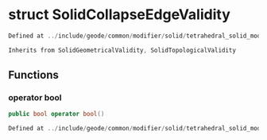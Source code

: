 # struct SolidCollapseEdgeValidity

```cpp
Defined at ../include/geode/common/modifier/solid/tetrahedral_solid_modifier_simulation.h#52
```

```cpp
Inherits from SolidGeometricalValidity, SolidTopologicalValidity
```



## Functions

### operator bool

```cpp
public bool operator bool()
```

```cpp
Defined at ../include/geode/common/modifier/solid/tetrahedral_solid_modifier_simulation.h#55
```



